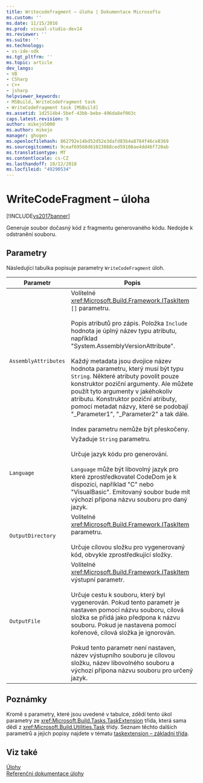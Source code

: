```yaml
---
title: Writecodefragment – úloha | Dokumentace Microsoftu
ms.custom: ''
ms.date: 11/15/2016
ms.prod: visual-studio-dev14
ms.reviewer: ''
ms.suite: ''
ms.technology:
- vs-ide-sdk
ms.tgt_pltfrm: ''
ms.topic: article
dev_langs:
- VB
- CSharp
- C++
- jsharp
helpviewer_keywords:
- MSBuild, WriteCodeFragment task
- WriteCodeFragment task [MSBuild]
ms.assetid: 1d2514b4-5bef-43bb-bebe-496da8ef063c
caps.latest.revision: 9
author: mikejo5000
ms.author: mikejo
manager: ghogen
ms.openlocfilehash: 862792e14bd52d52e3dafd83b4a8784f46ce8369
ms.sourcegitcommit: 9ceaf69568d61023868ced59108ae4dd46f720ab
ms.translationtype: MT
ms.contentlocale: cs-CZ
ms.lasthandoff: 10/12/2018
ms.locfileid: "49290534"
---
```

# <a name="writecodefragment-task"></a>WriteCodeFragment – úloha
[!INCLUDE[vs2017banner](../includes/vs2017banner.md)]

  
Generuje soubor dočasný kód z fragmentu generovaného kódu. Nedojde k odstranění souboru.  
  
## <a name="parameters"></a>Parametry  
 Následující tabulka popisuje parametry `WriteCodeFragment` úloh.  
  
|Parametr|Popis|  
|---------------|-----------------|  
|`AssemblyAttributes`|Volitelné <xref:Microsoft.Build.Framework.ITaskItem> `[]` parametru.<br /><br /> Popis atributů pro zápis. Položka `Include` hodnota je úplný název typu atributu, například "System.AssemblyVersionAttribute".<br /><br /> Každý metadata jsou dvojice název hodnota parametru, který musí být typu `String`. Některé atributy povolit pouze konstruktor poziční argumenty. Ale můžete použít tyto argumenty v jakéhokoliv atributu. Konstruktor poziční atributy, pomocí metadat názvy, které se podobají "_Parameter1", "_Parameter2" a tak dále.<br /><br /> Index parametru nemůže být přeskočeny.|  
|`Language`|Vyžaduje `String` parametru.<br /><br /> Určuje jazyk kódu pro generování.<br /><br /> `Language` může být libovolný jazyk pro které zprostředkovatel CodeDom je k dispozici, například "C" nebo "VisualBasic". Emitovaný soubor bude mít výchozí přípona názvu souboru pro daný jazyk.|  
|`OutputDirectory`|Volitelné <xref:Microsoft.Build.Framework.ITaskItem> parametru.<br /><br /> Určuje cílovou složku pro vygenerovaný kód, obvykle zprostředkující složky.|  
|`OutputFile`|Volitelné <xref:Microsoft.Build.Framework.ITaskItem> výstupní parametr.<br /><br /> Určuje cestu k souboru, který byl vygenerován. Pokud tento parametr je nastaven pomocí názvu souboru, cílová složka se přidá jako předpona k názvu souboru. Pokud je nastavena pomocí kořenové, cílová složka je ignorován.<br /><br /> Pokud tento parametr není nastaven, název výstupního souboru je cílovou složku, název libovolného souboru a výchozí přípona názvu souboru pro určený jazyk.|  
  
## <a name="remarks"></a>Poznámky  
 Kromě s parametry, které jsou uvedené v tabulce, zdědí tento úkol parametry ze <xref:Microsoft.Build.Tasks.TaskExtension> třída, která sama dědí z <xref:Microsoft.Build.Utilities.Task> třídy. Seznam těchto dalších parametrů a jejich popisy najdete v tématu [taskextension – základní třída](../msbuild/taskextension-base-class.md).  
  
## <a name="see-also"></a>Viz také  
 [Úlohy](../msbuild/msbuild-tasks.md)   
 [Referenční dokumentace úlohy](../msbuild/msbuild-task-reference.md)



